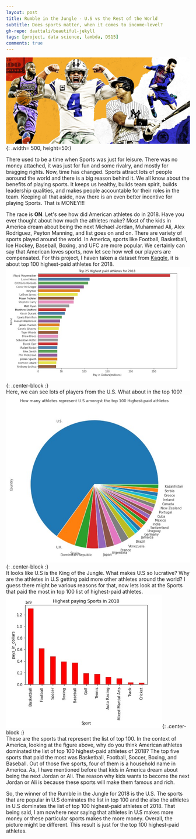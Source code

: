```yaml
---
layout: post
title: Rumble in the Jungle - U.S vs the Rest of the World
subtitle: Does sports matter, when it comes to income-level?
gh-repo: daattali/beautiful-jekyll
tags: [project, data science, lambda, DS15]
comments: true
---
```

![](/img/athletes.jpg){: .width= 500, height=50:}

There used to be a time when Sports was just for leisure. There was no money attached, it was just for fun and some rivalry, and mostly for bragging rights. Now, time has changed. Sports attract lots of people aoround the world and there is a big reason behind it. We all know about the benefits of playing sports. It keeps us healthy, builds team spirit, builds leadership qualities, and makes people accountable for their roles in the team. Keeping all that aside, now there is an even better incentive for playing Sports. That is MONEY!!!  

The race is **ON**. Let's see how did American athletes do in 2018. Have you ever thought about how much the athletes make? Most of the kids in America dream about being the next Michael Jordan, Muhammad Ali, Alex Rodriguez, Peyton Manning, and list goes on and on. There are variety of sports played around the world. In America, sports like Football, Basketball, Ice Hockey, Baseball, Boxing, and UFC are more popular. We certainly can say that American loves sports, now let see how well our players are compensated. For this project, I haven taken a dataset from [Kaggle](https://www.kaggle.com/pavanraj159/forbes-100-highest-paid-athletes-2018), it is about top 100 highest-paid athletes for 2018. 
![Plot](/img/top25athelete.jpg){: .center-block :}  
Here, we can see lots of players from the U.S. What about in the top 100?  
![](/img/countries.jpg){: .center-block :}  
It looks like U.S is the King of the Jungle. What makes U.S so lucrative? Why are the athletes in U.S getting paid more other athletes around the world? I guess there might be various reasons for that, now lets look at the Sports that paid the most in top 100 list of highest-paid athletes.  
![](/img/topsports.jpg){: .center-block :}  
These are the sports that represent the list of top 100. In the context of America, looking at the figure above, why do you think American athletes dominated the list of top 100 highest-paid athletes of 2018? The top five sports that paid the most was Basketball, Football, Soccer, Boxing, and Baseball. Out of those five sports, four of them is a household name in America. As, I have mentioned before that kids in America dream about being the next Jordan or Ali. The reason why kids wants to become the next Jordan or Ali is because these sports will make them famous and rich.  

So, the winner of the Rumble in the Jungle for 2018 is the U.S. The sports that are popular in U.S dominates the list in top 100 and the also the athletes in U.S dominates the list of top 100 highest-paid athletes of 2018. That being said, I am nowhere near saying that athletes in U.S makes more money or these particular sports makes the more money. Overall, the picture might be different. This result is just for the top 100 highest-paid athletes.
